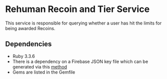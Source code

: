 # Rehuman Recoin and Tier Service

This service is responsible for querying whether a user has hit the limits for being awarded Recoins.

## Dependencies
- Ruby 3.3.6
- There is a dependency on a Firebase JSON key file which can be generated via this [method](https://firebase.google.com/docs/cloud-messaging/auth-server#provide-credentials-manually)
- Gems are listed in the Gemfile

